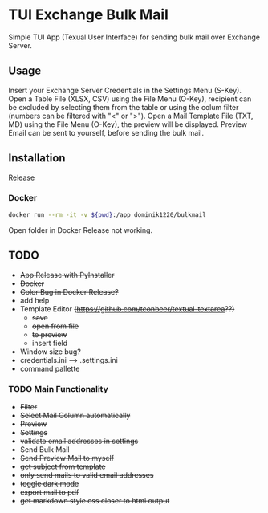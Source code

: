 # TUI Exchange Bulk Mail

Simple TUI App (Texual User Interface) for sending bulk mail over Exchange Server.

## Usage

Insert your Exchange Server Credentials in the Settings Menu (S-Key).
Open a Table File (XLSX, CSV) using the File Menu (O-Key), recipient can be excluded by selecting them from the table
or using the colum filter (numbers can be filtered with "<" or ">").
Open a Mail Template File (TXT, MD) using the File Menu (O-Key), the preview will be displayed. Preview Email can be
sent to yourself, before sending the bulk mail.

## Installation

[Release](https://github.com/dominikhoebert/TUI_Exchange_Bulk_Mail/releases)

### Docker

```bash
docker run --rm -it -v ${pwd}:/app dominik1220/bulkmail
```
Open folder in Docker Release not working.

## TODO

- ~~App Release with PyInstaller~~
- ~~Docker~~
- ~~Color Bug in Docker Release?~~
- add help
- Template Editor ~~(https://github.com/tconbeer/textual-textarea??)~~
  - ~~save~~
  - ~~open from file~~
  - ~~to preview~~
  - insert field
- Window size bug?
- credentials.ini --> .settings.ini
- command pallette

### TODO Main Functionality

- ~~Filter~~
- ~~Select Mail Column automatically~~
- ~~Preview~~
- ~~Settings~~
- ~~validate email addresses in settings~~
- ~~Send Bulk Mail~~
- ~~Send Preview Mail to myself~~
- ~~get subject from template~~
- ~~only send mails to valid email addresses~~
- ~~toggle dark mode~~
- ~~export mail to pdf~~
- ~~get markdown style css closer to html output~~
